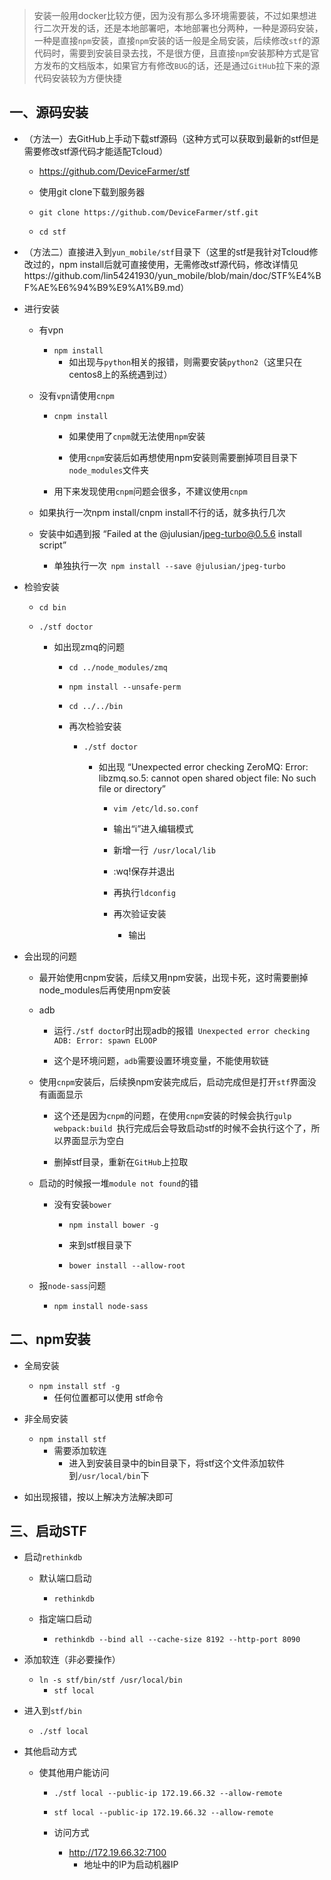 > 安装一般用docker比较方便，因为没有那么多环境需要装，不过如果想进行二次开发的话，还是本地部署吧，本地部署也分两种，一种是源码安装，一种是直接`npm`安装，直接`npm`安装的话一般是全局安装，后续修改`stf`的源代码时，需要到安装目录去找，不是很方便，且直接`npm`安装那种方式是官方发布的文档版本，如果官方有修改`BUG`的话，还是通过`GitHub`拉下来的源代码安装较为方便快捷

## 一、源码安装

- （方法一）去GitHub上手动下载stf源码（这种方式可以获取到最新的stf但是需要修改stf源代码才能适配Tcloud）
  - https://github.com/DeviceFarmer/stf

  - 使用git clone下载到服务器
  - `git clone https://github.com/DeviceFarmer/stf.git`
  - `cd stf`
- （方法二）直接进入到`yun_mobile/stf`目录下（这里的stf是我针对Tcloud修改过的，npm install后就可直接使用，无需修改stf源代码，修改详情见https://github.com/lin54241930/yun_mobile/blob/main/doc/STF%E4%BF%AE%E6%94%B9%E9%A1%B9.md）

- 进行安装

  - 有vpn
    - `npm install`
      - 如出现与`python`相关的报错，则需要安装`python2`（这里只在centos8上的系统遇到过）

  - 没有`vpn`请使用`cnpm`

    - `cnpm install`

      - 如果使用了`cnpm`就无法使用`npm`安装

      - 使用`cnpm`安装后如再想使用npm安装则需要删掉项目目录下`node_modules`文件夹

    - 用下来发现使用`cnpm`问题会很多，不建议使用`cnpm`

  - 如果执行一次npm install/cnpm install不行的话，就多执行几次

  - 安装中如遇到报 “Failed at the @julusian/jpeg-turbo@0.5.6 install script”
    - 单独执行一次` npm install --save @julusian/jpeg-turbo`

- 检验安装

  - `cd bin`

  - `./stf doctor`

    - 如出现zmq的问题

      - `cd ../node_modules/zmq`

      - `npm install --unsafe-perm`

      - `cd ../../bin`

      - 再次检验安装

        - `./stf doctor`

          - 如出现 “Unexpected error checking ZeroMQ: Error: libzmq.so.5: cannot open shared object file: No such file or directory”

            - `vim /etc/ld.so.conf`

            - 输出“i”进入编辑模式

            - 新增一行` /usr/local/lib`

            - :wq!保存并退出

            - 再执行`ldconfig`

            - 再次验证安装
              - 输出

- 会出现的问题

  - 最开始使用cnpm安装，后续又用npm安装，出现卡死，这时需要删掉node_modules后再使用npm安装

  - adb

    - 运行`./stf doctor`时出现adb的报错` Unexpected error checking ADB: Error: spawn ELOOP`

    - 这个是环境问题，`adb`需要设置环境变量，不能使用软链

  - 使用`cnpm`安装后，后续换npm安装完成后，启动完成但是打开`stf`界面没有画面显示

    - 这个还是因为`cnpm`的问题，在使用`cnpm`安装的时候会执行`gulp webpack:build `执行完成后会导致启动stf的时候不会执行这个了，所以界面显示为空白

    - 删掉stf目录，重新在`GitHub`上拉取

  - 启动的时候报一堆`module not found`的错

    - 没有安装`bower`

      - `npm install bower -g`

      - 来到stf根目录下

      - `bower install --allow-root`

  - 报`node-sass`问题
    - `npm install node-sass`

## 二、npm安装

- 全局安装
  - `npm install stf -g`
    - 任何位置都可以使用 stf命令

- 非全局安装
  - `npm install stf`
    - 需要添加软连
      - 进入到安装目录中的bin目录下，将stf这个文件添加软件到`/usr/local/bin`下

- 如出现报错，按以上解决方法解决即可

## 三、启动STF

- 启动`rethinkdb`

  - 默认端口启动
    - `rethinkdb`

  - 指定端口启动
    - `rethinkdb --bind all --cache-size 8192 --http-port 8090`

- 添加软连（非必要操作）
  - `ln -s stf/bin/stf /usr/local/bin`
    - `stf local`

- 进入到`stf/bin`
  - `./stf local`

- 其他启动方式

  - 使其他用户能访问

    - `./stf local --public-ip 172.19.66.32 --allow-remote`

    - `stf local --public-ip 172.19.66.32 --allow-remote`

    - 访问方式
      - http://172.19.66.32:7100
        - 地址中的IP为启动机器IP
